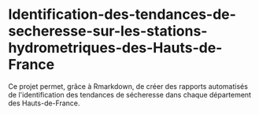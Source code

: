 # Identification-des-tendances-de-secheresse-sur-les-stations-hydrometriques-des-Hauts-de-France
Ce projet permet,  grâce à Rmarkdown,  de créer des rapports automatisés de l'identification des tendances de sécheresse dans chaque département des Hauts-de-France. 
